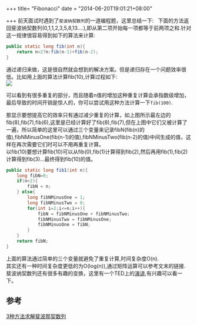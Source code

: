 +++
title= "Fibonacci"
date = "2014-06-20T19:01:21+08:00"

+++
前天面试时遇到了`斐波纳契数列`的一道编程题，这里总结一下:<!--more-->
 
下面的方法返回斐波纳契数列(0,1,1,2,3,5,8,13....),即从第二项开始每一项都等于前两项之和.针对这一规律很容易得到如下的算法来计算:  
```java
public static long fib(int n){
	return n<2?n:fib(n-1)+fib(n-2);
}
```
通过递归来做，这是很自然就会想到的解决方案。但是递归存在一个问题效率很低。比如用上面的算法计算fib(10),计算过程如下:  
![](http://77g5pl.com1.z0.glb.clouddn.com/imgfibonacci.png)

可以看到有很多重复的部分，而且随着n值的增加这种重复计算会承指数级增加，最后导致的时间开销是惊人的，你可以尝试用这种方法计算一下`fib(100)`.

那显示要想提高它的效率只有通过减少重复的计算，如上图所示最左边的fib(8),fib(7),fib(6),这里是已经计算好了fib(8),fib(7),但在上图中它们又被计算了一遍，所以简单的这里可以通过三个变量来记录fibN(fib(n)的值),fibNMinusOne(fib(n-1)的值),fibNMinusTwo(fib(n-2)的值)中间生成的值，这样在再次需要它们时可以不用再重复计算。  
以fib(10)要想计算fib(10)可以从fib(0),fib(1)计算得到fib(2),然后再用fib(1),fib(2)计算得到fib(3)...最终得到fib(10)的值。

```java
public static long fib1(int n){
	long fibN=0;
	if(n<2){
		fibN = n;
	} else{
		long fibNMinusOne = 1;
		long fibNMinusTwo = 0;
		for(int i=2;i<=n;i++){
			fibN = fibNMinusOne + fibNMinusTwo;
			fibNMinusTwo = fibNMinusOne;
			fibNMinusOne = fibN;
		}
	}
	return fibN;
}
```
上面的算法通过简单的三个变量就避免了重复计算,时间复杂度O(n).  
其实还有一种时间复杂度更低的为O(log(n)),通过矩阵运算可以参考文末的链接.
斐波纳契数列还有很多有趣的变换，这里有一个TED上的[演讲](https://www.ted.com/talks/arthur_benjamin_the_magic_of_fibonacci_numbers),有兴趣可以看一下。

参考
---
[3种方法求解斐波那契数列](http://www.cnblogs.com/python27/archive/2011/11/25/2261980.html)
